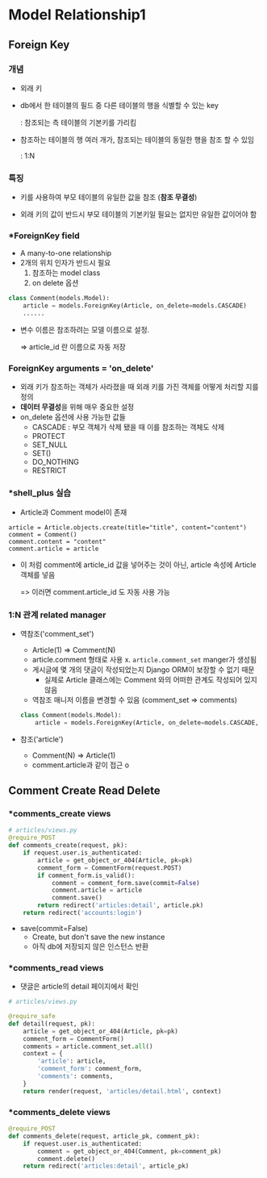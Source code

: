 # Model Relationship1



## Foreign Key

### 개념

- 외래 키

- db에서 한 테이블의 필드 중 다른 테이블의 행을 식별할 수 있는 key

  : 참조되는 측 테이블의 기본키를 가리킴

- 참조하는 테이블의 행 여러 개가, 참조되는 테이블의 동일한 행을 참조 할 수 있임

  : 1:N



### 특징

- 키를 사용하여 부모 테이블의 유일한 값을 참조 (**참조 무결성**)

- 외래 키의 값이 반드시 부모 테이블의 기본키일 필요는 없지만 유일한 값이어야 함



### *ForeignKey field

- A many-to-one relationship
- 2개의 위치 인자가 반드시 필요
  1. 참조하는 model class
  2. on delete 옵션

```python
class Comment(models.Model):
    article = models.ForeignKey(Article, on_delete=models.CASCADE)
    ......
```

- 변수 이름은 참조하려는 모델 이름으로 설정.

  =>  article_id 란 이름으로 자동 저장



### ForeignKey arguments = 'on_delete'

- 외래 키가 참조하는 객체가 사라졌을 때 외래 키를 가진 객체를 어떻게 처리할 지를 정의
- **데이터 무결성**을 위해 매우 중요한 설정
- on_delete 옵션에 사용 가능한 값들
  - CASCADE :	부모 객체가 삭제 됐을 때 이를 참조하는 객체도 삭제
  - PROTECT
  - SET_NULL
  - SET()
  - DO_NOTHING
  - RESTRICT



### *shell_plus 실습

- Article과 Comment model이 존재

```shell
article = Article.objects.create(title="title", content="content")
comment = Comment()
comment.content = "content"
comment.article = article
```

- 이 처럼 comment에 article_id 값을 넣어주는 것이 아닌, article 속성에 Article 객체를 넣음

  => 이러면 comment.article_id 도 자동 사용 가능



### 1:N 관계 related manager

- 역참조('comment_set')
  - Article(1) => Comment(N)
  - article.comment 형태로 사용 x. `article.comment_set` manger가 생성됨
  - 게시글에 몇 개의 댓글이 작성되었는지 Django ORM이 보장할 수 없기 때문
    - 실제로 Article 클래스에는 Comment 와의 어떠한 관계도 작성되어 있지 않음
  - 역참조 매니저 이름을 변경할 수 있음 (comment_set => comments)

  ```python
  class Comment(models.Model):
      article = models.ForeignKey(Article, on_delete=models.CASCADE, related_name="comments")
  ```

  

- 참조('article')

  - Comment(N) => Article(1)
  - comment.article과 같이 접근 o





## Comment Create Read Delete



### *comments_create views

```python
# articles/views.py
@require_POST
def comments_create(request, pk):
    if request.user.is_authenticated:
        article = get_object_or_404(Article, pk=pk)
        comment_form = CommentForm(request.POST)
        if comment_form.is_valid():
            comment = comment_form.save(commit=False)
            comment.article = article
            comment.save()
        return redirect('articles:detail', article.pk)
    return redirect('accounts:login')
```

- save(commit=False)
  - Create, but don't save the new instance
  - 아직 db에 저장되지 않은 인스턴스 반환



### *comments_read views

- 댓글은 article의 detail 페이지에서 확인

```python
# articles/views.py

@require_safe
def detail(request, pk):
    article = get_object_or_404(Article, pk=pk)
    comment_form = CommentForm()
    comments = article.comment_set.all()
    context = {
        'article': article,
        'comment_form': comment_form,
        'comments': comments,
    }
    return render(request, 'articles/detail.html', context)
```



### *comments_delete views

```python
@require_POST
def comments_delete(request, article_pk, comment_pk):
    if request.user.is_authenticated:
        comment = get_object_or_404(Comment, pk=comment_pk)
        comment.delete()
    return redirect('articles:detail', article_pk)
```











